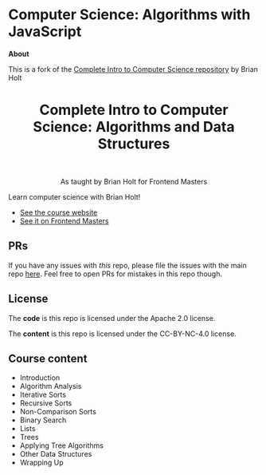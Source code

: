 # Computer Science: Algorithms with JavaScript

**About**

This is a fork of the [Complete Intro to Computer Science repository](https://github.com/btholt/algorithms-exercises) by Brian Holt

<h1 align="center">Complete Intro to Computer Science: Algorithms and Data Structures</h1> <br>

<p align="center">
 As taught by Brian Holt for Frontend Masters
</p>

Learn computer science with Brian Holt!

- [See the course website][site]
- [See it on Frontend Masters][fem]

## PRs

If you have any issues with _this_ repo, please file the issues with the main repo [here][other-repo]. Feel free to open PRs for mistakes in this repo though.

## License

The **code** is this repo is licensed under the Apache 2.0 license.

The **content** is this repo is licensed under the CC-BY-NC-4.0 license.

[site]: https://btholt.github.io/complete-intro-to-computer-science
[fem]: https://www.frontendmasters.com
[other-repo]: https://github.com/btholt/complete-intro-to-computer-science

## Course content

- Introduction
- Algorithm Analysis
- Iterative Sorts
- Recursive Sorts
- Non-Comparison Sorts
- Binary Search
- Lists
- Trees
- Applying Tree Algorithms
- Other Data Structures
- Wrapping Up
